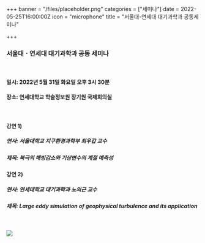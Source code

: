 +++
banner = "/files/placeholder.png"
categories = ["세미나"]
date = 2022-05-25T16:00:00Z
icon = "microphone"
title = "서울대-연세대 대기과학과 공동세미나"

+++
### 서울대ㆍ연세대 대기과학과 공동 세미나

<br>

#### 일시: 2022년 5월 31일 화요일 오후 3시 30분

#### 장소: 연세대학교 학술정보원 장기원 국제회의실

<br>

#### 강연 1)

##### 연사: 서울대학교 지구환경과학부 최우갑 교수

##### 제목: 북극의 해빙감소와 기상변수의 계절 예측성

#### 강연 2)

##### 연사: 연세대학교 대기과학과 노의근 교수

##### 제목: Large eddy simulation of geophysical turbulence and its application

<br>

![](/files/seminar_w_seoul.png)
